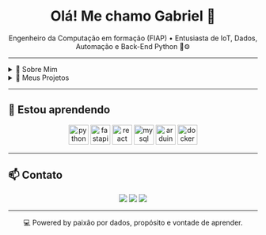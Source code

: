 <h1 align="center">Olá! Me chamo Gabriel 👋</h1>

<p align="center">
  Engenheiro da Computação em formação (FIAP) • Entusiasta de IoT, Dados, Automação e Back-End Python 🧠⚙️
</p>

---

<details>
<summary>📌 Sobre Mim</summary>

<br/>

- 🎓 Estudante de Engenharia da Computação na FIAP
- 🧠 Projetos com sensores reais, CLP Festo e Gêmeo Digital
- 🛠️ Desenvolvedor do app **SensiGuard** – sistema de monitoramento ambiental via simulação de sensores
- 🔁 Experiência com FastAPI, React, Node-RED, MySQL, ESP32 e OPC-UA
- 📡 Explorando integração de sistemas embarcados com automação industrial
- 🌱 Em constante aprendizado e evolução

</details>

<details>
<summary>🧪 Meus Projetos</summary>

<br/>

- 🚨 [SensiGuard](https://github.com/seuusuario/sensiguard): App de monitoramento de desastres naturais com lógica de risco baseada em sensores simulados
- 🤖 [IoTech Digital Twin](https://github.com/seuusuario/iotech-digital-twin): Gêmeo Digital do atuador Festo DFPI com sensores reais e backend modular
- 📈 [Painel Node-RED](https://github.com/seuusuario/nodered-dashboard): Dashboard de dados de sensores com automação e alertas visuais
- 🔬 Outros projetos em progresso...

</details>

---

## 🚀 Estou aprendendo

<p align="center">
  <img src="https://cdn.jsdelivr.net/gh/devicons/devicon/icons/python/python-original.svg" height="40" alt="python"/>
  <img src="https://cdn.jsdelivr.net/gh/devicons/devicon/icons/fastapi/fastapi-original.svg" height="40" alt="fastapi"/>
  <img src="https://cdn.jsdelivr.net/gh/devicons/devicon/icons/react/react-original.svg" height="40" alt="react"/>
  <img src="https://cdn.jsdelivr.net/gh/devicons/devicon/icons/mysql/mysql-original.svg" height="40" alt="mysql"/>
  <img src="https://cdn.jsdelivr.net/gh/devicons/devicon/icons/arduino/arduino-original.svg" height="40" alt="arduino"/>
  <img src="https://cdn.jsdelivr.net/gh/devicons/devicon/icons/docker/docker-original.svg" height="40" alt="docker"/>
</p>

---

## 📫 Contato

<p align="center">
  <a href="mailto:gabrielhcorrea27l@gmail.com"><img src="https://img.shields.io/badge/Gmail-D14836?style=for-the-badge&logo=gmail&logoColor=white"/></a>
  <a href="https://www.linkedin.com/in/gabrielhenriquecorrea/"><img src="https://img.shields.io/badge/LinkedIn-0077B5?style=for-the-badge&logo=linkedin&logoColor=white"/></a>
  <a href="https://github.com/GCorrea05"><img src="https://img.shields.io/badge/GitHub-100000?style=for-the-badge&logo=github&logoColor=white"/></a>
</p>

---

<p align="center">
  💻 Powered by paixão por dados, propósito e vontade de aprender.
</p>
